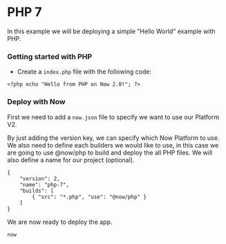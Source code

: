 # PHP 7

In this example we will be deploying a simple "Hello World" example with PHP.

### Getting started with PHP

- Create a `index.php` file with the following code:

```
<?php echo "Hello from PHP on Now 2.0!"; ?>
```

### Deploy with Now

First we need to add a `now.json` file to specify we want to use our Platform V2.

By just adding the version key, we can specify which Now Platform to use. We also need to define each builders we would like to use, in this case we are going to use @now/php to build and deploy the all PHP files. We will also define a name for our project (optional).

```
{
    "version": 2,
    "name": "php-7",
    "builds": [
        { "src": "*.php", "use": "@now/php" }
    ]
}
```

We are now ready to deploy the app.

```
now
```